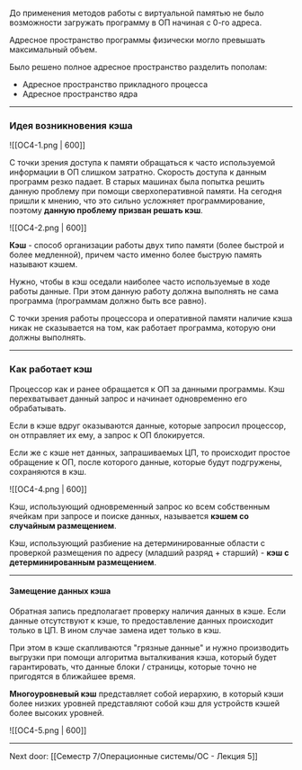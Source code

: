 До применения методов работы с виртуальной памятью не было возможности загружать программу в ОП начиная с 0-го адреса. 

Адресное пространство программы физически могло превышать максимальный объем. 

Было решено полное адресное пространство разделить пополам:
- Адресное пространство прикладного процесса
- Адресное пространство ядра 

---
### Идея возникновения кэша

![[ОС4-1.png | 600]]

С точки зрения доступа к памяти обращаться к часто используемой информации в ОП слишком затратно. Скорость доступа к данным программ резко падает. В старых машинах была попытка решить данную проблему при помощи сверхоперативной памяти. На сегодня пришли к мнению, что это сильно усложняет программирование, поэтому **данную проблему призван решать кэш**.

![[ОС4-2.png | 600]]

**Кэш** - способ организации работы двух типо памяти (более быстрой и более медленной), причем часто именно более быструю память называют кэшем. 

Нужно, чтобы в кэш оседали наиболее часто используемые в ходе работы данные. При этом данную работу должна выполнять не сама программа (программам должно быть все равно). 

С точки зрения работы процессора и оперативной памяти наличие кэша никак не сказывается на том, как работает программа, которую они должны выполнять. 

---
### Как работает кэш

Процессор как и ранее обращается к ОП за данными программы. Кэш перехватывает данный запрос и начинает одновременно его обрабатывать. 

Если в кэше вдруг оказываются данные, которые запросил процессор, он отправляет их ему, а запрос к ОП блокируется. 

Если же с кэше нет данных, запрашиваемых ЦП, то происходит простое обращение к ОП, после которого данные, которые будут подгружены, сохраняются в кэш. 

![[ОС4-4.png | 600]]

Кэш, использующий одновременный запрос ко всем собственным ячейкам при запросе и поиске данных, называется **кэшем со случайным размещением**.

Кэш, использующий разбиение на детерминированные области с проверкой размещения по адресу (младший разряд + старший) - **кэш с детерминированным размещением**. 

---
#### Замещение данных кэша

Обратная запись предполагает проверку наличия данных в кэше.
Если данные отсутствуют к кэше, то предоставление данных происходит только в ЦП. 
В ином случае замена идет только в кэш. 

При этом в кэше скапливаются "грязные данные" и нужно производить выгрузки при помощи алгоритма выталкивания кэша, который будет гарантировать, что данные блоки / страницы, которые точно не пригодятся в ближайшее время. 

**Многоуровневый кэш** представляет собой иерархию, в который кэши более низких уровней представляют собой кэш для устройств кэшей более высоких уровней. 

![[ОС4-5.png | 600]]

---

Next door: [[Семестр 7/Операционные системы/ОС - Лекция 5]]
